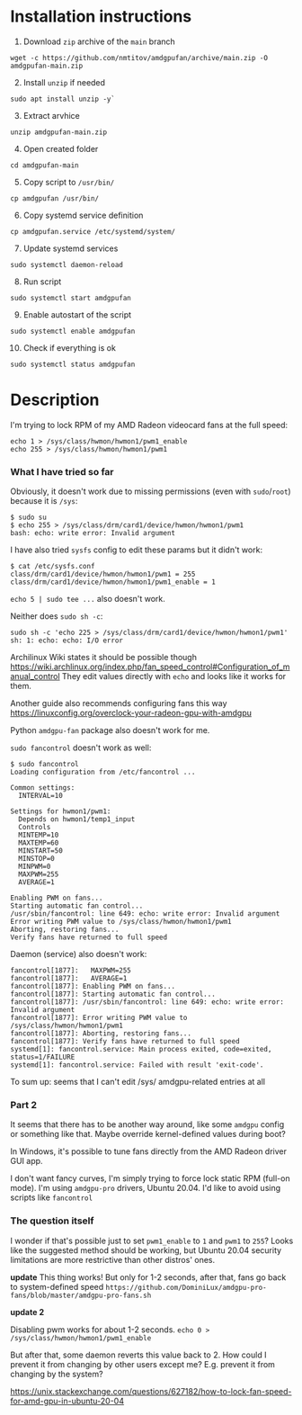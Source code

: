 # Installation instructions

1. Download `zip` archive of the `main` branch
```
wget -c https://github.com/nmtitov/amdgpufan/archive/main.zip -O amdgpufan-main.zip
```

2. Install `unzip` if needed
```
sudo apt install unzip -y`
```

3. Extract arvhice
```
unzip amdgpufan-main.zip
```

4. Open created folder
```
cd amdgpufan-main
```

5. Copy script to `/usr/bin/`
```
cp amdgpufan /usr/bin/
```

6. Copy systemd service definition
```
cp amdgpufan.service /etc/systemd/system/
```

7. Update systemd services
```
sudo systemctl daemon-reload
```

8. Run script
```
sudo systemctl start amdgpufan
```

9. Enable autostart of the script
```
sudo systemctl enable amdgpufan
```

10. Check if everything is ok
```
sudo systemctl status amdgpufan
```

# Description

I'm trying to lock RPM of my AMD Radeon videocard fans at the full speed:

```
echo 1 > /sys/class/hwmon/hwmon1/pwm1_enable
echo 255 > /sys/class/hwmon/hwmon1/pwm1
```

### What I have tried so far

Obviously, it doesn't work due to missing permissions (even with `sudo`/`root`) because it is `/sys`:

```
$ sudo su
$ echo 255 > /sys/class/drm/card1/device/hwmon/hwmon1/pwm1
bash: echo: write error: Invalid argument
```

I have also tried `sysfs` config to edit these params but it didn't work:
```
$ cat /etc/sysfs.conf
class/drm/card1/device/hwmon/hwmon1/pwm1 = 255
class/drm/card1/device/hwmon/hwmon1/pwm1_enable = 1
```

`echo 5 | sudo tee ...` also doesn't work.

Neither does `sudo sh -c`:

```
sudo sh -c 'echo 225 > /sys/class/drm/card1/device/hwmon/hwmon1/pwm1'
sh: 1: echo: echo: I/O error
```

Archilinux Wiki states it should be possible though https://wiki.archlinux.org/index.php/fan_speed_control#Configuration_of_manual_control They edit values directly with `echo` and looks like it works for them. 

Another guide also recommends configuring fans this way https://linuxconfig.org/overclock-your-radeon-gpu-with-amdgpu

Python `amdgpu-fan` package also doesn't work for me. 

`sudo fancontrol` doesn't work as well:

```
$ sudo fancontrol
Loading configuration from /etc/fancontrol ...

Common settings:
  INTERVAL=10

Settings for hwmon1/pwm1:
  Depends on hwmon1/temp1_input
  Controls 
  MINTEMP=10
  MAXTEMP=60
  MINSTART=50
  MINSTOP=0
  MINPWM=0
  MAXPWM=255
  AVERAGE=1

Enabling PWM on fans...
Starting automatic fan control...
/usr/sbin/fancontrol: line 649: echo: write error: Invalid argument
Error writing PWM value to /sys/class/hwmon/hwmon1/pwm1
Aborting, restoring fans...
Verify fans have returned to full speed
```

Daemon (service) also doesn't work:

```
fancontrol[1877]:   MAXPWM=255
fancontrol[1877]:   AVERAGE=1
fancontrol[1877]: Enabling PWM on fans...
fancontrol[1877]: Starting automatic fan control...
fancontrol[1877]: /usr/sbin/fancontrol: line 649: echo: write error: Invalid argument
fancontrol[1877]: Error writing PWM value to /sys/class/hwmon/hwmon1/pwm1
fancontrol[1877]: Aborting, restoring fans...
fancontrol[1877]: Verify fans have returned to full speed
systemd[1]: fancontrol.service: Main process exited, code=exited, status=1/FAILURE
systemd[1]: fancontrol.service: Failed with result 'exit-code'.
```

To sum up: seems that I can't edit /sys/ amdgpu-related entries at all

### Part 2

It seems that there has to be another way around, like some `amdgpu` config or something like that. Maybe override kernel-defined values during boot?

In Windows, it's possible to tune fans directly from the AMD Radeon driver GUI app.

I don't want fancy curves, I'm simply trying to force lock static RPM (full-on mode). I'm using `amdgpu-pro` drivers, Ubuntu 20.04. I'd like to avoid using scripts like `fancontrol`

### The question itself

I wonder if that's possible just to set `pwm1_enable` to `1` and `pwm1` to `255`? Looks like the suggested method should be working, but Ubuntu 20.04 security limitations are more restrictive than other distros' ones. 

**update**
This thing works! But only for 1-2 seconds, after that, fans go back to system-defined speed `https://github.com/DominiLux/amdgpu-pro-fans/blob/master/amdgpu-pro-fans.sh`

**update 2**

Disabling pwm works for about 1-2 seconds.
`echo 0 > /sys/class/hwmon/hwmon1/pwm1_enable`

But after that, some daemon reverts this value back to 2. How could I prevent it from changing by other users except me? E.g. prevent it from changing by the system?

https://unix.stackexchange.com/questions/627182/how-to-lock-fan-speed-for-amd-gpu-in-ubuntu-20-04

